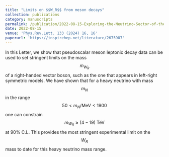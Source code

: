 ```yaml
---
title: "Limits on $$W_R$$ from meson decays"
collection: publications
category: manuscripts
permalink: /publication/2022-08-15-Exploring-the-Neutrino-Sector-of-the-Minimal-Left-Right-Symmetric-Model
date: 2022-08-15
venue: 'Phys.Rev.Lett. 133 (2024) 16, 16'
paperurl: 'https://inspirehep.net/literature/2675987'
---
```



In this Letter, we show that pseudoscalar meson leptonic decay data can be used to set stringent limits on the mass $$m_{W_R}$$ of a right-handed vector boson, such as the one that appears in left-right symmetric models. We have shown that for a heavy neutrino with mass $$m_N$$ in the range $$50 < m_N/\text{MeV} < 1900$$ one can constrain $$m_{W_R} \geq (4-19)~\text{TeV}$$ at 90% C.L. This provides the most stringent experimental limit on the $$W_R$$ mass to date for this heavy neutrino mass range.